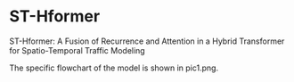 # ST-Hformer
ST-Hformer: A Fusion of Recurrence and Attention in a Hybrid Transformer for Spatio-Temporal Traffic Modeling

The specific flowchart of the model is shown in pic1.png.
